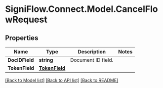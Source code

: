 
# SigniFlow.Connect.Model.CancelFlowRequest

## Properties

Name | Type | Description | Notes
------------ | ------------- | ------------- | -------------
**DocIDField** | **string** | Document ID field. | 
**TokenField** | [**TokenField**](TokenField.md) |  | 

[[Back to Model list]](../README.md#documentation-for-models)
[[Back to API list]](../README.md#documentation-for-api-endpoints)
[[Back to README]](../README.md)

